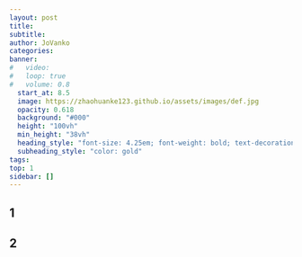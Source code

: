 ```yaml
---
layout: post
title: 
subtitle: 
author: JoVanko
categories: 
banner:
#   video: 
#   loop: true
#   volume: 0.8
  start_at: 8.5
  image: https://zhaohuanke123.github.io/assets/images/def.jpg
  opacity: 0.618
  background: "#000"
  height: "100vh"
  min_height: "38vh"
  heading_style: "font-size: 4.25em; font-weight: bold; text-decoration: underline"
  subheading_style: "color: gold"
tags: 
top: 1
sidebar: []
---
```



## 1



## 2

